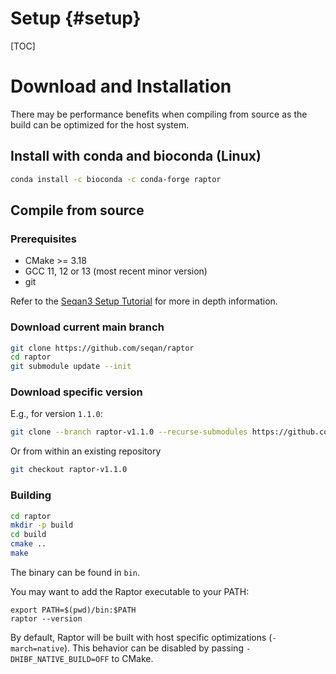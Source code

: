 # Setup {#setup}

[TOC]

# Download and Installation
There may be performance benefits when compiling from source as the build can be optimized for the host system.

## Install with conda and bioconda (Linux)
```bash
conda install -c bioconda -c conda-forge raptor
```

## Compile from source

### Prerequisites
* CMake >= 3.18
* GCC 11, 12 or 13 (most recent minor version)
* git

Refer to the [Seqan3 Setup Tutorial](https://docs.seqan.de/seqan/3-master-user/setup.html) for more in depth
information.

### Download current main branch
```bash
git clone https://github.com/seqan/raptor
cd raptor
git submodule update --init
```

### Download specific version
E.g., for version `1.1.0`:
```bash
git clone --branch raptor-v1.1.0 --recurse-submodules https://github.com/seqan/raptor
```
Or from within an existing repository
```bash
git checkout raptor-v1.1.0
```

### Building
```bash
cd raptor
mkdir -p build
cd build
cmake ..
make
```

The binary can be found in `bin`.

You may want to add the Raptor executable to your PATH:
```
export PATH=$(pwd)/bin:$PATH
raptor --version
```

By default, Raptor will be built with host specific optimizations (`-march=native`). This behavior can be disabled by
passing `-DHIBF_NATIVE_BUILD=OFF` to CMake.
